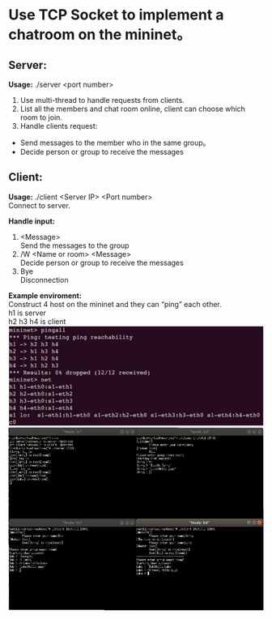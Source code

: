 # Use TCP Socket to implement a chatroom on the mininet。

## Server: <br/>
**Usage:** ./server &lt;port number&gt;
1. Use multi-thread to handle requests from clients.
2. List all the members and chat room online, client can choose which room to join.
3. Handle clients request:
* Send messages to the member who in the same group。
* Decide person or group to receive the messages 

## Client: <br/>
**Usage:** ./client &lt;Server IP&gt; &lt;Port number&gt;<br/>
Connect to server.<br/>

**Handle input:**
1. &lt;Message&gt; <br/>
Send the messages to the group <br/>
2. /W &lt;Name or room&gt; &lt;Message&gt; <br/>
Decide person or group to receive the messages <br/>
3. Bye <br/>
Disconnection <br/>

**Example enviroment:** <br/>
Construct 4 host on the mininet and they can “ping” each other. <br/>
h1 is server <br/>
h2 h3 h4 is client <br/>
![image](https://github.com/dlgs5100/Chatroom_Linux_Socket/blob/master/image/2.PNG) <br/>
![image](https://github.com/dlgs5100/Chatroom_Linux_Socket/blob/master/image/1.jpg) <br/>
